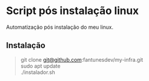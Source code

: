 # Script pós instalação linux

Automatização pós instalação do meu linux.

## Instalação

> git clone git@github.com:fantunesdev/my-infra.git  
> sudo apt update  
> ./instalador.sh
 
